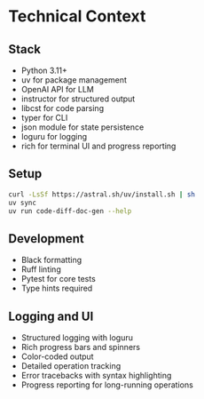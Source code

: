 # Technical Context

## Stack
- Python 3.11+
- uv for package management
- OpenAI API for LLM
- instructor for structured output
- libcst for code parsing
- typer for CLI
- json module for state persistence
- loguru for logging
- rich for terminal UI and progress reporting

## Setup
```bash
curl -LsSf https://astral.sh/uv/install.sh | sh
uv sync
uv run code-diff-doc-gen --help
```

## Development
- Black formatting
- Ruff linting
- Pytest for core tests
- Type hints required

## Logging and UI
- Structured logging with loguru
- Rich progress bars and spinners
- Color-coded output
- Detailed operation tracking
- Error tracebacks with syntax highlighting
- Progress reporting for long-running operations
